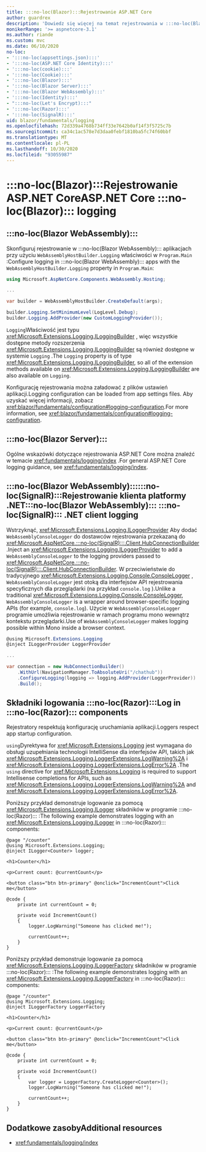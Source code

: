 ```yaml
---
title: :::no-loc(Blazor):::Rejestrowanie ASP.NET Core
author: guardrex
description: 'Dowiedz się więcej na temat rejestrowania w :::no-loc(Blazor)::: aplikacjach, w tym konfiguracji poziomu dziennika oraz pisania komunikatów dziennika ze :::no-loc(Razor)::: składników.'
monikerRange: '>= aspnetcore-3.1'
ms.author: riande
ms.custom: mvc
ms.date: 06/10/2020
no-loc:
- ':::no-loc(appsettings.json):::'
- ':::no-loc(ASP.NET Core Identity):::'
- ':::no-loc(cookie):::'
- ':::no-loc(Cookie):::'
- ':::no-loc(Blazor):::'
- ':::no-loc(Blazor Server):::'
- ':::no-loc(Blazor WebAssembly):::'
- ':::no-loc(Identity):::'
- ":::no-loc(Let's Encrypt):::"
- ':::no-loc(Razor):::'
- ':::no-loc(SignalR):::'
uid: blazor/fundamentals/logging
ms.openlocfilehash: 72d339a4768b734ff33e7642b0af14f3f5725c7b
ms.sourcegitcommit: ca34c1ac578e7d3daa0febf1810ba5fc74f60bbf
ms.translationtype: MT
ms.contentlocale: pl-PL
ms.lasthandoff: 10/30/2020
ms.locfileid: "93055987"
---
```

# <a name="aspnet-core-no-locblazor-logging"></a><span data-ttu-id="b4a74-103">:::no-loc(Blazor):::Rejestrowanie ASP.NET Core</span><span class="sxs-lookup"><span data-stu-id="b4a74-103">ASP.NET Core :::no-loc(Blazor)::: logging</span></span>

## :::no-loc(Blazor WebAssembly):::

<span data-ttu-id="b4a74-104">Skonfiguruj rejestrowanie w :::no-loc(Blazor WebAssembly)::: aplikacjach przy użyciu `WebAssemblyHostBuilder.Logging` właściwości w `Program.Main` :</span><span class="sxs-lookup"><span data-stu-id="b4a74-104">Configure logging in :::no-loc(Blazor WebAssembly)::: apps with the `WebAssemblyHostBuilder.Logging` property in `Program.Main`:</span></span>

```csharp
using Microsoft.AspNetCore.Components.WebAssembly.Hosting;

...

var builder = WebAssemblyHostBuilder.CreateDefault(args);

builder.Logging.SetMinimumLevel(LogLevel.Debug);
builder.Logging.AddProvider(new CustomLoggingProvider());
```

<span data-ttu-id="b4a74-105">`Logging`Właściwość jest typu <xref:Microsoft.Extensions.Logging.ILoggingBuilder> , więc wszystkie dostępne metody rozszerzenia <xref:Microsoft.Extensions.Logging.ILoggingBuilder> są również dostępne w systemie `Logging` .</span><span class="sxs-lookup"><span data-stu-id="b4a74-105">The `Logging` property is of type <xref:Microsoft.Extensions.Logging.ILoggingBuilder>, so all of the extension methods available on <xref:Microsoft.Extensions.Logging.ILoggingBuilder> are also available on `Logging`.</span></span>

<span data-ttu-id="b4a74-106">Konfigurację rejestrowania można załadować z plików ustawień aplikacji.</span><span class="sxs-lookup"><span data-stu-id="b4a74-106">Logging configuration can be loaded from app settings files.</span></span> <span data-ttu-id="b4a74-107">Aby uzyskać więcej informacji, zobacz <xref:blazor/fundamentals/configuration#logging-configuration>.</span><span class="sxs-lookup"><span data-stu-id="b4a74-107">For more information, see <xref:blazor/fundamentals/configuration#logging-configuration>.</span></span>

## :::no-loc(Blazor Server):::

<span data-ttu-id="b4a74-108">Ogólne wskazówki dotyczące rejestrowania ASP.NET Core można znaleźć w temacie <xref:fundamentals/logging/index> .</span><span class="sxs-lookup"><span data-stu-id="b4a74-108">For general ASP.NET Core logging guidance, see <xref:fundamentals/logging/index>.</span></span>

## <a name="no-locblazor-webassembly-no-locsignalr-net-client-logging"></a><span data-ttu-id="b4a74-109">:::no-loc(Blazor WebAssembly)::::::no-loc(SignalR):::Rejestrowanie klienta platformy .NET</span><span class="sxs-lookup"><span data-stu-id="b4a74-109">:::no-loc(Blazor WebAssembly)::: :::no-loc(SignalR)::: .NET client logging</span></span>

<span data-ttu-id="b4a74-110">Wstrzyknąć, <xref:Microsoft.Extensions.Logging.ILoggerProvider> Aby dodać `WebAssemblyConsoleLogger` do dostawców rejestrowania przekazaną do <xref:Microsoft.AspNetCore.:::no-loc(SignalR):::.Client.HubConnectionBuilder> .</span><span class="sxs-lookup"><span data-stu-id="b4a74-110">Inject an <xref:Microsoft.Extensions.Logging.ILoggerProvider> to add a `WebAssemblyConsoleLogger` to the logging providers passed to <xref:Microsoft.AspNetCore.:::no-loc(SignalR):::.Client.HubConnectionBuilder>.</span></span> <span data-ttu-id="b4a74-111">W przeciwieństwie do tradycyjnego <xref:Microsoft.Extensions.Logging.Console.ConsoleLogger> , `WebAssemblyConsoleLogger` jest otoką dla interfejsów API rejestrowania specyficznych dla przeglądarki (na przykład `console.log` ).</span><span class="sxs-lookup"><span data-stu-id="b4a74-111">Unlike a traditional <xref:Microsoft.Extensions.Logging.Console.ConsoleLogger>, `WebAssemblyConsoleLogger` is a wrapper around browser-specific logging APIs (for example, `console.log`).</span></span> <span data-ttu-id="b4a74-112">Użycie w `WebAssemblyConsoleLogger` programie umożliwia rejestrowanie w ramach programu mono wewnątrz kontekstu przeglądarki.</span><span class="sxs-lookup"><span data-stu-id="b4a74-112">Use of `WebAssemblyConsoleLogger` makes logging possible within Mono inside a browser context.</span></span>

```csharp
@using Microsoft.Extensions.Logging
@inject ILoggerProvider LoggerProvider

...

var connection = new HubConnectionBuilder()
    .WithUrl(NavigationManager.ToAbsoluteUri("/chathub"))
    .ConfigureLogging(logging => logging.AddProvider(LoggerProvider))
    .Build();
```

## <a name="log-in-no-locrazor-components"></a><span data-ttu-id="b4a74-113">Składniki logowania :::no-loc(Razor):::</span><span class="sxs-lookup"><span data-stu-id="b4a74-113">Log in :::no-loc(Razor)::: components</span></span>

<span data-ttu-id="b4a74-114">Rejestratory respektują konfigurację uruchamiania aplikacji.</span><span class="sxs-lookup"><span data-stu-id="b4a74-114">Loggers respect app startup configuration.</span></span>

<span data-ttu-id="b4a74-115">`using`Dyrektywa for <xref:Microsoft.Extensions.Logging> jest wymagana do obsługi uzupełniania technologii IntelliSense dla interfejsów API, takich jak <xref:Microsoft.Extensions.Logging.LoggerExtensions.LogWarning%2A> i <xref:Microsoft.Extensions.Logging.LoggerExtensions.LogError%2A> .</span><span class="sxs-lookup"><span data-stu-id="b4a74-115">The `using` directive for <xref:Microsoft.Extensions.Logging> is required to support Intellisense completions for APIs, such as <xref:Microsoft.Extensions.Logging.LoggerExtensions.LogWarning%2A> and <xref:Microsoft.Extensions.Logging.LoggerExtensions.LogError%2A>.</span></span>

<span data-ttu-id="b4a74-116">Poniższy przykład demonstruje logowanie za pomocą <xref:Microsoft.Extensions.Logging.ILogger> składników w programie :::no-loc(Razor)::: :</span><span class="sxs-lookup"><span data-stu-id="b4a74-116">The following example demonstrates logging with an <xref:Microsoft.Extensions.Logging.ILogger> in :::no-loc(Razor)::: components:</span></span>

```razor
@page "/counter"
@using Microsoft.Extensions.Logging;
@inject ILogger<Counter> logger;

<h1>Counter</h1>

<p>Current count: @currentCount</p>

<button class="btn btn-primary" @onclick="IncrementCount">Click me</button>

@code {
    private int currentCount = 0;

    private void IncrementCount()
    {
        logger.LogWarning("Someone has clicked me!");

        currentCount++;
    }
}
```

<span data-ttu-id="b4a74-117">Poniższy przykład demonstruje logowanie za pomocą <xref:Microsoft.Extensions.Logging.ILoggerFactory> składników w programie :::no-loc(Razor)::: :</span><span class="sxs-lookup"><span data-stu-id="b4a74-117">The following example demonstrates logging with an <xref:Microsoft.Extensions.Logging.ILoggerFactory> in :::no-loc(Razor)::: components:</span></span>

```razor
@page "/counter"
@using Microsoft.Extensions.Logging;
@inject ILoggerFactory LoggerFactory

<h1>Counter</h1>

<p>Current count: @currentCount</p>

<button class="btn btn-primary" @onclick="IncrementCount">Click me</button>

@code {
    private int currentCount = 0;

    private void IncrementCount()
    {
        var logger = LoggerFactory.CreateLogger<Counter>();
        logger.LogWarning("Someone has clicked me!");

        currentCount++;
    }
}
```

## <a name="additional-resources"></a><span data-ttu-id="b4a74-118">Dodatkowe zasoby</span><span class="sxs-lookup"><span data-stu-id="b4a74-118">Additional resources</span></span>

* <xref:fundamentals/logging/index>
